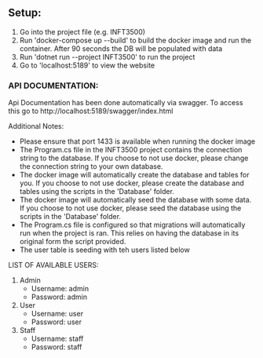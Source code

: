 

## Setup: 
1. Go into the project file (e.g. INFT3500)
2. Run 'docker-compose up --build' to build the docker image and run the container. After 90 seconds the DB will be populated with data
3. Run 'dotnet run --project INFT3500' to run the project
4. Go to 'localhost:5189' to view the website

### API DOCUMENTATION:
Api Documentation has been done automatically via swagger. To access this go to http://localhost:5189/swagger/index.html 



Additional Notes: 
- Please ensure that port 1433 is available when running the docker image
- The Program.cs file in the INFT3500 project contains the connection string to the database. If you choose to not use docker, please change the connection string to your own database.
- The docker image will automatically create the database and tables for you. If you choose to not use docker, please create the database and tables using the scripts in the 'Database' folder.
- The docker image will automatically seed the database with some data. If you choose to not use docker, please seed the database using the scripts in the 'Database' folder.
- The Program.cs file is configured so that migrations will automatically run when the project is ran. This relies on having the database in its original form the script provided.
- The user table is seeding with teh users listed below 

LIST OF AVAILABLE USERS: 

1. Admin
    - Username: admin
    - Password: admin
2. User
    - Username: user
    - Password: user
3. Staff
    - Username: staff
    - Password: staff

   